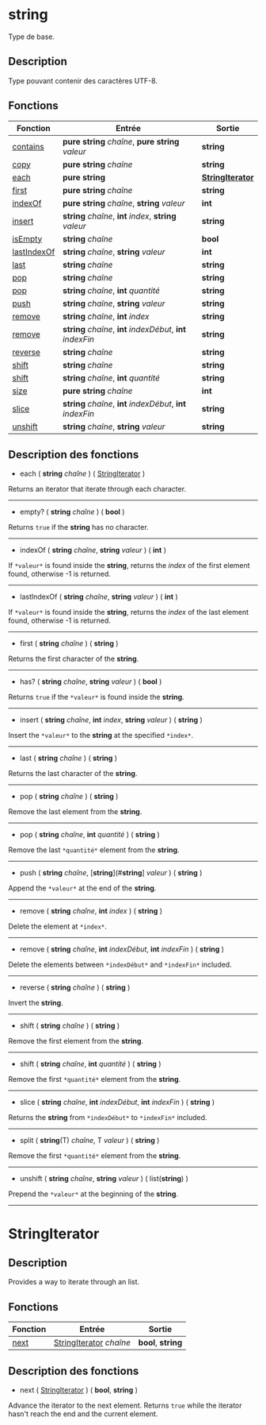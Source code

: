 # **string**

Type de base.

## Description

Type pouvant contenir des caractères UTF-8.

## Fonctions

|Fonction|Entrée|Sortie|
|-|-|-|
|[contains](#contains)|**pure string** *chaîne*, **pure string** *valeur*|**string**|
|[copy](#copy)|**pure string** *chaîne*|**string**|
|[each](#each)|**pure string**|**[StringIterator](#stringiterator)**|
|[first](#first)|**pure string** *chaîne*|**string**|
|[indexOf](#indexOf)|**pure string** *chaîne*, **string** *valeur*|**int**|
|[insert](#insert)|**string** *chaîne*, **int** *index*, **string** *valeur*|**string**|
|[isEmpty](#isEmpty)|**string** *chaîne*|**bool**|
|[lastIndexOf](#lastIndexOf)|**string** *chaîne*, **string** *valeur*|**int**|
|[last](#last)|**string** *chaîne*|**string**|
|[pop](#pop_1)|**string** *chaîne*|**string**|
|[pop](#pop_2)|**string** *chaîne*, **int** *quantité*|**string**|
|[push](#push)|**string** *chaîne*, **string** *valeur*|**string**|
|[remove](#remove)|**string** *chaîne*, **int** *index*|**string**|
|[remove](#remove)|**string** *chaîne*, **int** *indexDébut*, **int** *indexFin*|**string**|
|[reverse](#reverse)|**string** *chaîne*|**string**|
|[shift](#shift_1)|**string** *chaîne*|**string**|
|[shift](#shift_2)|**string** *chaîne*, **int** *quantité*|**string**|
|[size](#size)|**pure string** *chaîne*|**int**|
|[slice](#slice)|**string** *chaîne*, **int** *indexDébut*, **int** *indexFin*|**string**|
|[unshift](#unshift)|**string** *chaîne*, **string** *valeur*|**string**|

## Description des fonctions

<a id="each"></a>
- each ( **string** *chaîne* ) ( [StringIterator](#stringiterator) )

Returns an iterator that iterate through each character.
___

<a id="empty"></a>
- empty? ( **string** *chaîne* ) ( **bool** )

Returns `true` if the **string** has no character.
___

<a id="indexOf"></a>
- indexOf ( **string** *chaîne*, **string** *valeur* ) ( **int** )

If `*valeur*` is found inside the **string**, returns the *index* of the first element found, otherwise -1 is returned.
___

<a id="lastIndexOf"></a>
- lastIndexOf ( **string** *chaîne*, **string** *valeur* ) ( **int** )

If `*valeur*` is found inside the **string**, returns the *index* of the last element found, otherwise -1 is returned.
___

<a id="first"></a>
- first ( **string** *chaîne* ) ( **string** )

Returns the first character of the **string**.
___

<a id="has"></a>
- has? ( **string** *chaîne*, **string** *valeur* ) ( **bool** )

Returns `true` if the `*valeur*` is found inside the **string**.
___

<a id="insert"></a>
- insert ( **string** *chaîne*, **int** *index*, **string** *valeur* ) ( **string** )

Insert the `*valeur*` to the **string** at the specified `*index*`.
___

<a id="last"></a>
- last ( **string** *chaîne* ) ( **string** )

Returns the last character of the **string**.
___

<a id="pop_1"></a>
- pop ( **string** *chaîne* ) ( **string** )

Remove the last element from the **string**.
___

<a id="pop_2"></a>
- pop ( **string** *chaîne*, **int** *quantité* ) ( **string** )

Remove the last `*quantité*` element from the **string**.
___

<a id="push"></a>
- push ( **string** *chaîne*, [**string**](#**string**] *valeur* ) ( **string** )

Append the `*valeur*` at the end of the **string**.
___

<a id="remove"></a>
- remove ( **string** *chaîne*, **int** *index* ) ( **string** )

Delete the element at `*index*`.
___

<a id="remove"></a>
- remove ( **string** *chaîne*, **int** *indexDébut*, **int** *indexFin* ) ( **string** )

Delete the elements between `*indexDébut*` and `*indexFin*` included.
___

<a id="reverse"></a>
- reverse ( **string** *chaîne* ) ( **string** )

Invert the **string**.
___

<a id="shift_1"></a>
- shift ( **string** *chaîne* ) ( **string** )

Remove the first element from the **string**.
___

<a id="shift_2"></a>
- shift ( **string** *chaîne*, **int** *quantité* ) ( **string** )

Remove the first `*quantité*` element from the **string**.
___

<a id="slice"></a>
- slice ( **string** *chaîne*, **int** *indexDébut*, **int** *indexFin* ) ( **string** )

Returns the **string** from `*indexDébut*` to `*indexFin*` included.
___

<a id="split"></a>
- split ( **string**(T) *chaîne*, T *valeur* ) ( **string** )

Remove the first `*quantité*` element from the **string**.
___

<a id="unshift"></a>
- unshift ( **string** *chaîne*, **string** *valeur* ) ( list(**string**) )

Prepend the `*valeur*` at the beginning of the **string**.
___

# StringIterator

## Description

Provides a way to iterate through an list.

## Fonctions

|Fonction|Entrée|Sortie|
|-|-|-|
|[next](#next)|[StringIterator](#stringiterator) *chaîne*|**bool**, **string**|

## Description des fonctions

<a id="next"></a>
- next ( [StringIterator](#stringiterator) ) ( **bool**, **string** )

Advance the iterator to the next element.
Returns `true` while the iterator hasn't reach the end and the current element.